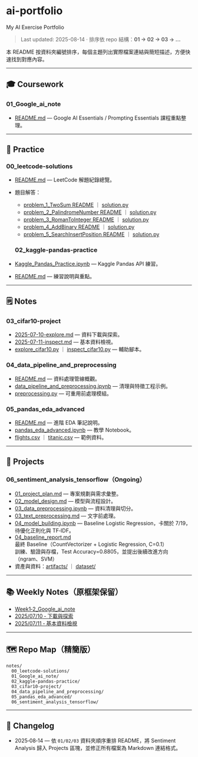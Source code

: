 # ai-portfolio
My AI Exercise Portfolio

> Last updated: 2025-08-14 · 排序依 repo 結構：**01 → 02 → 03 → …**

本 README 按資料夾編號排序，每個主題列出實際檔案連結與簡短描述，方便快速找到對應內容。

---

## 🎓 Coursework

### 01_Google_ai_note
- [README.md](./notes/01_Google_ai_note/README.md) — Google AI Essentials / Prompting Essentials 課程重點整理。

---

## 🧩 Practice

### 00_leetcode-solutions
- [README.md](./notes/00_leetcode-solutions/README.md) — LeetCode 解題紀錄總覽。
- 題目解答：
  - [problem_1_TwoSum README](./notes/00_leetcode-solutions/problem_1_TwoSum/README.md) ｜ [solution.py](./notes/00_leetcode-solutions/problem_1_TwoSum/solution.py)
  - [problem_2_PalindromeNumber README](./notes/00_leetcode-solutions/problem_2_PalindromeNumber/README.md) ｜ [solution.py](./notes/00_leetcode-solutions/problem_2_PalindromeNumber/solution.py)
  - [problem_3_RomanToInteger README](./notes/00_leetcode-solutions/problem_3_RomanToInteger/README.md) ｜ [solution.py](./notes/00_leetcode-solutions/problem_3_RomanToInteger/solution.py)
  - [problem_4_AddBinary README](./notes/00_leetcode-solutions/problem_4_AddBinary/README.md) ｜ [solution.py](./notes/00_leetcode-solutions/problem_4_AddBinary/solution.py)
  - [problem_5_SearchInsertPosition README](./notes/00_leetcode-solutions/problem_5_SearchInsertPosition/README.md) ｜ [solution.py](./notes/00_leetcode-solutions/problem_5_SearchInsertPosition/solution.py)

  ### 02_kaggle-pandas-practice
- [Kaggle_Pandas_Practice.ipynb](./notes/02_kaggle-pandas-practice/Kaggle_Pandas_Practice.ipynb) — Kaggle Pandas API 練習。
- [README.md](./notes/02_kaggle-pandas-practice/README.md) — 練習說明與重點。

---

## 🗒 Notes

### 03_cifar10-project
- [2025-07-10-explore.md](./notes/03_cifar10-project/2025-07-10-explore.md) — 資料下載與探索。
- [2025-07-11-inspect.md](./notes/03_cifar10-project/2025-07-11-inspect.md) — 基本資料檢視。
- [explore_cifar10.py](./notes/03_cifar10-project/explore_cifar10.py) ｜ [inspect_cifar10.py](./notes/03_cifar10-project/inspect_cifar10.py) — 輔助腳本。

### 04_data_pipeline_and_preprocessing
- [README.md](./notes/04_data_pipeline_and_preprocessing/README.md) — 資料處理管線概觀。
- [data_pipeline_and_preprocessing.ipynb](./notes/04_data_pipeline_and_preprocessing/data_pipeline_and_preprocessing.ipynb) — 清理與特徵工程示例。
- [preprocessing.py](./notes/04_data_pipeline_and_preprocessing/preprocessing.py) — 可重用前處理模組。

### 05_pandas_eda_advanced
- [README.md](./notes/05_pandas_eda_advanced/README.md) — 進階 EDA 筆記說明。
- [pandas_eda_advanced.ipynb](./notes/05_pandas_eda_advanced/pandas_eda_advanced.ipynb) — 教學 Notebook。
- [flights.csv](./notes/05_pandas_eda_advanced/flights.csv) ｜ [titanic.csv](./notes/05_pandas_eda_advanced/titanic.csv) — 範例資料。

---

## 🔭 Projects

### 06_sentiment_analysis_tensorflow（Ongoing）
- [01_project_plan.md](./notes/06_sentiment_analysis_tensorflow/01_project_plan.md) — 專案規劃與需求彙整。
- [02_model_design.md](./notes/06_sentiment_analysis_tensorflow/02_model_design.md) — 模型與流程設計。
- [03_data_preprocessing.ipynb](./notes/06_sentiment_analysis_tensorflow/03_data_preprocessing.ipynb) — 資料清理與切分。
- [03_text_preprocessing.md](./notes/06_sentiment_analysis_tensorflow/03_text_preprocessing.md) — 文字前處理。
- [04_model_building.ipynb](./notes/06_sentiment_analysis_tensorflow/04_model_building.ipynb) — Baseline Logistic Regression，卡關於 7/19，待優化正則化與 TF‑IDF。
- [04_baseline_report.md](./notes/04_baseline_report.md)  
  最終 Baseline（CountVectorizer + Logistic Regression, C=0.1）  
  訓練、驗證與存檔，Test Accuracy=0.8805，並提出後續改進方向（ngram、SVM）
- 資產與資料：[artifacts/](./notes/06_sentiment_analysis_tensorflow/artifacts/) ｜ [dataset/](./notes/06_sentiment_analysis_tensorflow/dataset/)



---

## 📚 Weekly Notes（原框架保留）
- [Week1‑2_Google_ai_note](./notes/01_Google_ai_note/README.md)
- [2025/07/10 ‑ 下載與探索](./notes/03_cifar10-project/2025-07-10-explore.md)
- [2025/07/11 ‑ 基本資料檢視](./notes/03_cifar10-project/2025-07-11-inspect.md)

---

## 🗺 Repo Map（精簡版）
```
notes/
  00_leetcode-solutions/
  01_Google_ai_note/
  02_kaggle-pandas-practice/
  03_cifar10-project/
  04_data_pipeline_and_preprocessing/
  05_pandas_eda_advanced/
  06_sentiment_analysis_tensorflow/
```

---

## 📝 Changelog
- 2025‑08‑14 — 依 `01/02/03` 資料夾順序重排 README，將 Sentiment Analysis 歸入 Projects 區塊，並修正所有檔案為 Markdown 連結格式。

